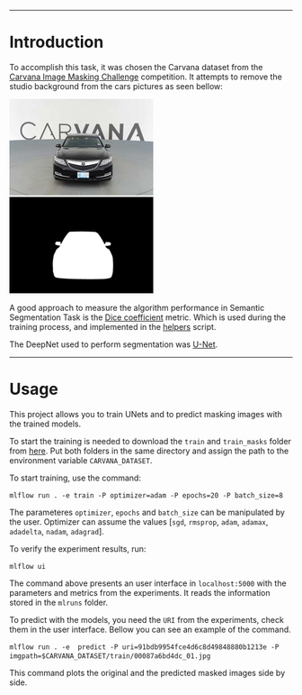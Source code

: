 
***
# Introduction

To accomplish this task, it was chosen the Carvana dataset from the [Carvana Image Masking Challenge](https://www.kaggle.com/c/carvana-image-masking-challenge) competition. It attempts to remove the studio background from the cars pictures as seen bellow:

![](./cache/img_01.jpg)
![](./cache/img_01_mask.jpg)

A good approach to measure the algorithm performance in Semantic Segmentation Task is the [Dice coefficient](https://en.wikipedia.org/wiki/S%C3%B8rensen%E2%80%93Dice_coefficient) metric. Which is used during the training process, and implemented in the [helpers](./helpers.py) script.

The DeepNet used to perform segmentation was [U-Net](https://en.wikipedia.org/wiki/U-Net).

***
# Usage

This project allows you to train UNets and to predict masking images with the trained models.

To start the training is needed to download the `train` and `train_masks` folder from [here](https://www.kaggle.com/c/carvana-image-masking-challenge/data). Put both folders in the same directory and assign the path to the environment variable `CARVANA_DATASET`.

To start training, use the command:

```
mlflow run . -e train -P optimizer=adam -P epochs=20 -P batch_size=8
```

The parameteres `optimizer`, `epochs` and `batch_size` can be manipulated by the user. Optimizer can assume the values [`sgd`, `rmsprop`, `adam`, `adamax`, `adadelta`, `nadam`, `adagrad`]. 

To verify the experiment results, run:
```
mlflow ui
```

The command above presents an user interface in `localhost:5000`  with the parameters and metrics from the experiments. It reads the information stored in the `mlruns` folder.


To predict with the models, you need the `URI` from the experiments, check them in the user interface. Bellow you can see an example of the command.

```
mlflow run . -e  predict -P uri=91bdb9954fce4d6c8d49848880b1213e -P imgpath=$CARVANA_DATASET/train/00087a6bd4dc_01.jpg
```

This command plots the original and the predicted masked images side by side.
